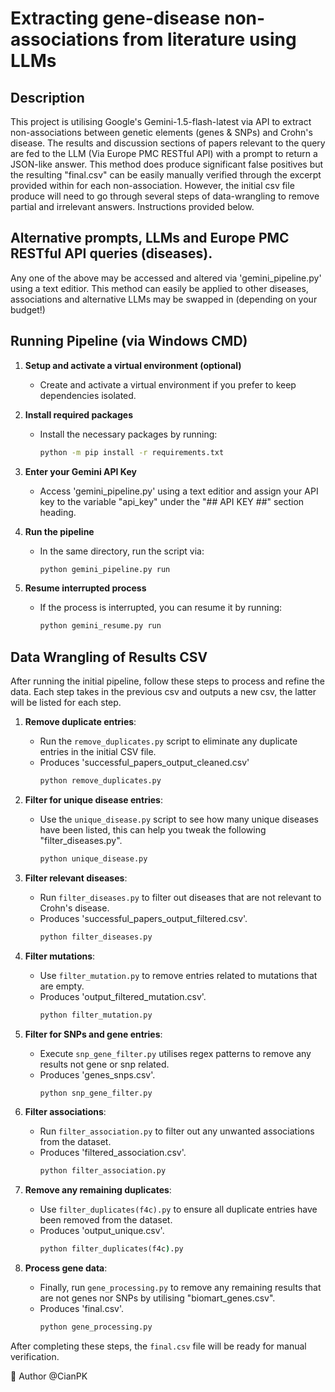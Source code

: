 # Extracting gene-disease non-associations from literature using LLMs

## Description
This project is utilising Google's Gemini-1.5-flash-latest via API to extract non-associations between genetic elements (genes & SNPs) and Crohn's disease.
The results and discussion sections of papers relevant to the query are fed to the LLM (Via Europe PMC RESTful API) with a prompt to return a JSON-like answer.
This method does produce significant false positives but the resulting "final.csv" can be easily manually verified through the excerpt provided within for each non-association. 
However, the initial csv file produce will need to go through several steps of data-wrangling to remove partial and irrelevant answers. Instructions provided below. 

## Alternative prompts, LLMs and Europe PMC RESTful API queries (diseases).
Any one of the above may be accessed and altered via 'gemini_pipeline.py' using a text editior.
This method can easily be applied to other diseases, associations and alternative LLMs may be swapped in (depending on your budget!)

## Running Pipeline (via Windows CMD)

1. **Setup and activate a virtual environment (optional)**
   - Create and activate a virtual environment if you prefer to keep dependencies isolated.

2. **Install required packages**
   - Install the necessary packages by running:
     ```cmd
     python -m pip install -r requirements.txt

3. **Enter your Gemini API Key**
   - Access 'gemini_pipeline.py' using a text editior and assign your API key to the variable "api_key" under the "## API KEY ##" section heading. 
   
4. **Run the pipeline**
   - In the same directory, run the script via:
     ```cmd
     python gemini_pipeline.py run
     ```

5. **Resume interrupted process**
   - If the process is interrupted, you can resume it by running:
     ```cmd
     python gemini_resume.py run
     ```

## Data Wrangling of Results CSV

After running the initial pipeline, follow these steps to process and refine the data. Each step takes in the previous csv and outputs a new csv,
the latter will be listed for each step. 

1. **Remove duplicate entries**:
   - Run the `remove_duplicates.py` script to eliminate any duplicate entries in the initial CSV file. 
   - Produces 'successful_papers_output_cleaned.csv'
     ```cmd
     python remove_duplicates.py
     ```

2. **Filter for unique disease entries**:
   - Use the `unique_disease.py` script to see how many unique diseases have been listed, this can help you tweak the following "filter_diseases.py".
     ```cmd
     python unique_disease.py
     ```

3. **Filter relevant diseases**:
   - Run `filter_diseases.py` to filter out diseases that are not relevant to Crohn's disease.
   - Produces 'successful_papers_output_filtered.csv'.
     ```cmd
     python filter_diseases.py
     ```

4. **Filter mutations**:
   - Use `filter_mutation.py` to remove entries related to mutations that are empty.
   - Produces 'output_filtered_mutation.csv'.
     ```cmd
     python filter_mutation.py
     ```

5. **Filter for SNPs and gene entries**:
   - Execute `snp_gene_filter.py` utilises regex patterns to remove any results not gene or snp related. 
   - Produces 'genes_snps.csv'.
     ```cmd
     python snp_gene_filter.py
     ```

6. **Filter associations**:
   - Run `filter_association.py` to filter out any unwanted associations from the dataset.
   - Produces 'filtered_association.csv'.
     ```cmd
     python filter_association.py
     ```

8. **Remove any remaining duplicates**:
   - Use `filter_duplicates(f4c).py` to ensure all duplicate entries have been removed from the dataset.
   - Produces 'output_unique.csv'. 
     ```cmd
     python filter_duplicates(f4c).py
     ```

9. **Process gene data**:
   - Finally, run `gene_processing.py` to remove any remaining results that are not genes nor SNPs by utilising "biomart_genes.csv".
   - Produces 'final.csv'. 
     ```cmd
     python gene_processing.py
     ```

After completing these steps, the `final.csv` file will be ready for manual verification. 

👥 Author
@CianPK
